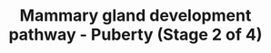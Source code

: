 ---
annotations:
- type: Cell Type Ontology
  value: milk secreting cell
- type: Pathway Ontology
  value: regulatory pathway
authors:
- Biodados
- Khanspers
- Elisa
- DeSl
- Egonw
description: The primary mammary gland persists until puberty, when it grows and becomes
  branched. This results in the formation of secondary mammary gland.  ESR1 and NRIP1
  co-regulates PGR, STAT5A and AREG, which control proliferation and differentiation
  during mammary gland development. NRIP1 is also required for ductal elongation,
  in both epithelial and in stromal compartments [http://www.ncbi.nlm.nih.gov/pubmed/23404106
  1]. Estrogen may also execute its growth effect through EGF. Especially, ERBB2,
  an EGF receptor, may activate or inhibit the growth according to the stage of development.
  In puberty, ERBB2 impairs the mammary epithelial cell proliferation [http://www.ncbi.nlm.nih.gov/pubmed/11146549
  2]. AP1 regulates postnatal mammary gland development, mainly in puberty. Some AP1-dependent
  genes are shown in the figure [http://www.ncbi.nlm.nih.gov/pubmed/16678816 3]. FOSL1
  is a FOS family member. FOS family members dimerize with JUN family members to form
  AP1 complex. MYC and CCND1 are associated with cell proliferation. VIM is a component
  of intermediate filaments and FN1 are related to cell adhesion and migration. TIMP1
  is a protease inhibitor.
last-edited: 2018-12-22
organisms:
- Homo sapiens
redirect_from:
- /index.php/Pathway:WP2814
- /instance/WP2814
schema-jsonld:
- '@context': https://schema.org/
  '@id': https://wikipathways.github.io/pathways/WP2814.html
  '@type': Dataset
  creator:
    '@type': Organization
    name: WikiPathways
  description: The primary mammary gland persists until puberty, when it grows and
    becomes branched. This results in the formation of secondary mammary gland.  ESR1
    and NRIP1 co-regulates PGR, STAT5A and AREG, which control proliferation and differentiation
    during mammary gland development. NRIP1 is also required for ductal elongation,
    in both epithelial and in stromal compartments [http://www.ncbi.nlm.nih.gov/pubmed/23404106
    1]. Estrogen may also execute its growth effect through EGF. Especially, ERBB2,
    an EGF receptor, may activate or inhibit the growth according to the stage of
    development. In puberty, ERBB2 impairs the mammary epithelial cell proliferation
    [http://www.ncbi.nlm.nih.gov/pubmed/11146549 2]. AP1 regulates postnatal mammary
    gland development, mainly in puberty. Some AP1-dependent genes are shown in the
    figure [http://www.ncbi.nlm.nih.gov/pubmed/16678816 3]. FOSL1 is a FOS family
    member. FOS family members dimerize with JUN family members to form AP1 complex.
    MYC and CCND1 are associated with cell proliferation. VIM is a component of intermediate
    filaments and FN1 are related to cell adhesion and migration. TIMP1 is a protease
    inhibitor.
  keywords:
  - CCND1
  - FN1
  - AP1
  - VIM
  - TIMP1
  - NRIP1
  - MYC
  - EGF
  - ESR1
  - DNA
  - AREG
  - FOSL1
  - ERBB2
  - STAT5A
  - PGR
  license: CC0
  name: Mammary gland development pathway - Puberty (Stage 2 of 4)
seo: CreativeWork
title: Mammary gland development pathway - Puberty (Stage 2 of 4)
wpid: WP2814
---